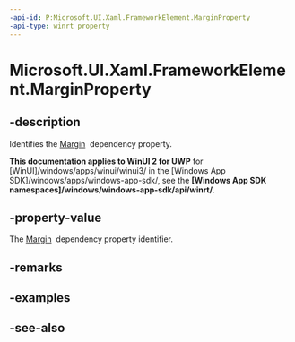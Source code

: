 ```yaml
---
-api-id: P:Microsoft.UI.Xaml.FrameworkElement.MarginProperty
-api-type: winrt property
---
```


<!-- Property syntax
public Windows.UI.Xaml.DependencyProperty MarginProperty { get; }
-->

# Microsoft.UI.Xaml.FrameworkElement.MarginProperty

## -description
Identifies the [Margin](frameworkelement_margin.md)  dependency property.

**This documentation applies to WinUI 2 for UWP** for [WinUI]/windows/apps/winui/winui3/ in the [Windows App SDK]/windows/apps/windows-app-sdk/, see the **[Windows App SDK namespaces]/windows/windows-app-sdk/api/winrt/**.

## -property-value
The [Margin](frameworkelement_margin.md)  dependency property identifier.

## -remarks

## -examples

## -see-also
